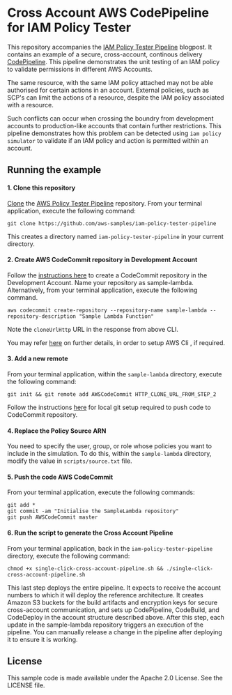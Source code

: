 # Cross Account AWS CodePipeline for IAM Policy Tester

This repository accompanies the [IAM Policy Tester Pipeline]() blogpost. 
It contains an example of a secure, cross-account, continous delivery [CodePipeline](https://aws.amazon.com/blogs/devops/aws-building-a-secure-cross-account-continuous-delivery-pipeline/). This pipeline demonstrates the unit testing of an IAM policy to validate permissions in different AWS Accounts.

The same resource, with the same IAM policy attached may not be able authorised for certain actions in an account. External policies, such as SCP's can limit the actions of a resource, despite the IAM policy associated with a resource.

Such conflicts can occur when crossing the boundry from development accounts to production-like accounts that contain further restrictions.
This pipeline demonstrates how this problem can be detected using `iam policy simulator` to validate if an IAM policy and action is permitted within an account.


## Running the example

#### 1. Clone this repository

[Clone](https://help.github.com/articles/cloning-a-repository/) the [AWS Policy Tester Pipeline](https://github.com/aws-samples/iam-policy-tester-pipeline) repository. From your terminal application, execute the following command:

```console
git clone https://github.com/aws-samples/iam-policy-tester-pipeline
```

This creates a directory named `iam-policy-tester-pipeline` in your current directory.


#### 2. Create **AWS CodeCommit** repository in Development Account

Follow the [instructions here](http://docs.aws.amazon.com/codecommit/latest/userguide/getting-started.html#getting-started-create-repo) to create a CodeCommit repository in the Development Account. Name your repository as sample-lambda.  Alternatively, from your terminal application, execute the following command.

```console
aws codecommit create-repository --repository-name sample-lambda --repository-description "Sample Lambda Function"
```

Note the `cloneUrlHttp` URL in the response from above CLI.

You may refer [here](http://docs.aws.amazon.com/codecommit/latest/userguide/how-to-create-repository.html#how-to-create-repository-cli)
on further details, in order to setup AWS Cli , if required.

#### 3. Add a new remote

From your terminal application, within the `sample-lambda` directory, execute the following command:

```console
git init && git remote add AWSCodeCommit HTTP_CLONE_URL_FROM_STEP_2
```

Follow the instructions [here](http://docs.aws.amazon.com/codecommit/latest/userguide/setting-up.html) for local git setup required to push code to CodeCommit repository.

#### 4. Replace the Policy Source ARN

You need to specify the user, group, or role whose policies you want to include in the simulation. To do this, within the `sample-lambda` directory, modify the value in `scripts/source.txt` file.

#### 5. Push the code AWS CodeCommit

From your terminal application, execute the following commands:

```console
git add *
git commit -am "Initialise the SampleLambda repository"
git push AWSCodeCommit master
```

#### 6. Run the script to generate the Cross Account Pipeline

From your terminal application, back in the `iam-policy-tester-pipeline` directory, execute the following command:

```console
chmod +x single-click-cross-account-pipeline.sh && ./single-click-cross-account-pipeline.sh
```

This last step deploys the entire pipeline. It expects to receive the account numbers to which it will deploy the reference architecture. It creates Amazon S3 buckets for the build artifacts and encryption keys for secure cross-account communication, and sets up CodePipeline, CodeBuild, and CodeDeploy in the account structure described above. After this step, each update in the sample-lambda repository triggers an execution of the pipeline. You can manually release a change in the pipeline after deploying it to ensure it is working.

## License

This sample code is made available under the Apache 2.0 License. See the LICENSE file.
